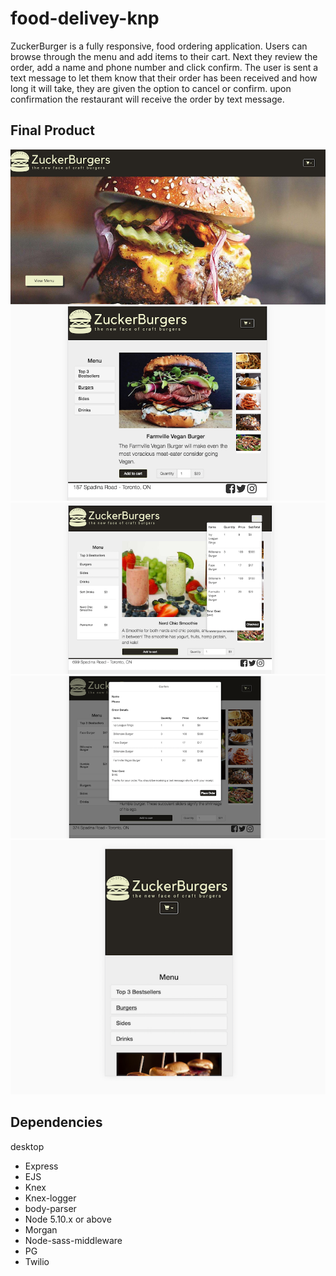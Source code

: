 # food-delivey-knp

ZuckerBurger is a fully responsive, food ordering application. Users  can browse through the menu and add items to their cart. Next they review the order, add a name and phone number and click confirm. The user is sent a text message to let them know that their order has been received and how long it will take, they are given the option to cancel or confirm. upon confirmation the restaurant will receive the order by text message.

## Final Product

!["Desktop version"](https://github.com/KwinstonRoberts/food-delivey-knp/blob/master/docs/desktopViewHome.png)
!["menu items"](https://github.com/KwinstonRoberts/food-delivey-knp/blob/master/docs/menuView.png)
!["Cart dropdown"](https://github.com/KwinstonRoberts/food-delivey-knp/blob/master/docs/cartDropdown.png)
!["Order confirmation"](https://github.com/KwinstonRoberts/food-delivey-knp/blob/master/docs/orderConfirmation.png)
!["Home page"](https://github.com/KwinstonRoberts/food-delivey-knp/blob/master/docs/mobileView.png)


## Dependencies
desktop
- Express
- EJS
- Knex
- Knex-logger
- body-parser
- Node 5.10.x or above
- Morgan
- Node-sass-middleware
- PG
- Twilio
    
    
